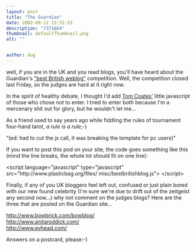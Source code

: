 ```yaml
---
layout: post
title: "The Guardian"
date: 2002-09-12 22:31:53
description: "7371664"
thumbnail: defaultThumbnail.png
alt: ""


author: dug
---
```


<p>well, if you are in the UK and you read blogs, you'll have heard about the Guardian's <a href="http://www.guardian.co.uk/weblog/bestbritishblog/">"best British weblog"</a> competition. Well, the competition closed last Friday, so the judges are hard at it right now.</p>

<p>In the spirit of healthy debate, I thought I'd add <a href="http://www.plasticbag.org/">Tom Coates'</a> little javascript of those who chose <em>not</em> to enter. I tried to enter both because I'm a mercenary shit out for glory, but he wouldn't let me...</p>

<p>As a friend used to say years ago while fiddling the rules of tournament four-hand tarot, <cite>a rule is a rule</cite>;-)</p>

<p><q>(ed: had to cut the js call, it was breaking the template for pc users)</q></p>

<p>If you want to post this pod on your site, the code goes something like this (mind the line breaks, the whole lot should fit on one line):</p>

<p>&lt;script language="javascript" type="javascript" src="http://www.plasticbag.org/files/ misc/bestbritishblog.js"&gt; &lt;/script&gt;</p>

<p>Finally, if any of you UK bloggers feel left out, confused or just plain bored with our new found celebrity (I'm sure we're due to drift out of the zeitgeist any second now...) why not comment on the judges blogs? Here are the three that are posted on the Guardian site...</p>

<p><a href="http://www.bowbrick.com/bowblog/">http://www.bowbrick.com/bowblog/</a><br /> <a href="http://www.anitaroddick.com/">http://www.anitaroddick.com/</a><br /> <a href="http://www.evhead.com/">http://www.evhead.com/</a></p>

<p>Answers on a postcard, please:-)</p>
